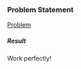 <h3>Problem Statement</h3>

<a href="https://www.hackerrank.com/challenges/py-set-difference-operation">Problem</a>

<h5>Result</h5>

Work perfectly!